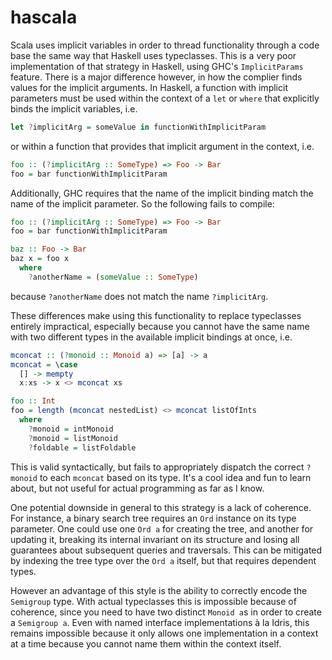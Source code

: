 # hascala
Scala uses implicit variables in order to thread functionality through a code base the same way that
Haskell uses typeclasses. This is a very poor implementation of that strategy in Haskell, using
GHC's `ImplicitParams` feature. There is a major difference however, in how the complier finds
values for the implicit arguments. In Haskell, a function with implicit parameters must be used
within the context of a `let` or `where` that explicitly binds the implicit variables, i.e.
```haskell
let ?implicitArg = someValue in functionWithImplicitParam
```
or within a function that provides that implicit argument in the context, i.e.
```haskell
foo :: (?implicitArg :: SomeType) => Foo -> Bar
foo = bar functionWithImplicitParam
```
Additionally, GHC requires that the name of the implicit binding match the name of the
implicit parameter. So the following fails to compile:
```haskell
foo :: (?implicitArg :: SomeType) => Foo -> Bar
foo = bar functionWithImplicitParam

baz :: Foo -> Bar
baz x = foo x
  where
    ?anotherName = (someValue :: SomeType)
```
because `?anotherName` does not match the name `?implicitArg`.

These differences make using this functionality to replace typeclasses entirely impractical,
especially because you cannot have the same name with two different types in the available implicit
bindings at once, i.e.
```haskell
mconcat :: (?monoid :: Monoid a) => [a] -> a
mconcat = \case
  [] -> mempty
  x:xs -> x <> mconcat xs

foo :: Int
foo = length (mconcat nestedList) <> mconcat listOfInts
  where
    ?monoid = intMonoid
    ?monoid = listMonoid
    ?foldable = listFoldable
```
This is valid syntactically, but fails to appropriately dispatch the correct `?monoid` to each
`mconcat` based on its type. It's a cool idea and fun to learn about, but not useful for actual
programming as far as I know.

One potential downside in general to this strategy is a lack of coherence. For instance, a binary
search tree requires an `Ord` instance on its type parameter. One could use one `Ord a` for creating
the tree, and another for updating it, breaking its internal invariant on its structure and losing
all guarantees about subsequent queries and traversals. This can be mitigated by indexing the tree
type over the `Ord a` itself, but that requires dependent types.

However an advantage of this style is the ability to correctly encode the `Semigroup` type. With
actual typeclasses this is impossible because of coherence, since you need to have two distinct
`Monoid a`s in order to create a `Semigroup a`. Even with named interface implementations à la
Idris, this remains impossible because it only allows one implementation in a context at a time
because you cannot name them within the context itself.

